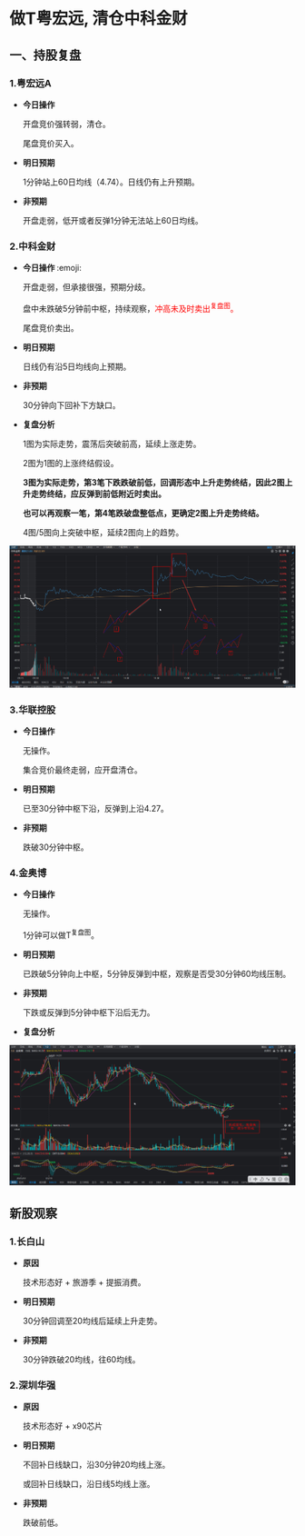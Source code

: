 # 做T粤宏远, 清仓中科金财

## 一、持股复盘

### 1.粤宏远A

* <b> 今日操作 </b>

  开盘竞价强转弱，清仓。

  尾盘竞价买入。
* <b> 明日预期 </b>

  1分钟站上60日均线（4.74）。日线仍有上升预期。
* <b> 非预期 </b>

  开盘走弱，低开或者反弹1分钟无法站上60日均线。

### 2.中科金财

* <b> 今日操作 </b>
 :emoji:

  开盘走弱，但承接很强，预期分歧。

  盘中未跌破5分钟前中枢，持续观察，<font color="red">冲高未及时卖出<sup>复盘图</sup>。</font>

  尾盘竞价卖出。
* <b> 明日预期 </b>

  日线仍有沿5日均线向上预期。
* <b> 非预期 </b>

  30分钟向下回补下方缺口。
* <b> 复盘分析 </b>

  1图为实际走势，震荡后突破前高，延续上涨走势。

  2图为1图的上涨终结假设。

  <b>
    3图为实际走势，第3笔下跌跌破前低，回调形态中上升走势终结，因此2图上升走势终结，应反弹到前低附近时卖出。

  也可以再观察一笔，第4笔跌破盘整低点，更确定2图上升走势终结。
  </b>

  4图/5图向上突破中枢，延续2图向上的趋势。

![alt text](image.png)

### 3.华联控股

* <b> 今日操作 </b>

  无操作。

  集合竞价最终走弱，应开盘清仓。
* <b> 明日预期 </b>

  已至30分钟中枢下沿，反弹到上沿4.27。
* <b> 非预期 </b>

  跌破30分钟中枢。

### 4.金奥博

* <b> 今日操作 </b>

  无操作。

  1分钟可以做T<sup>复盘图</sup>。
* <b> 明日预期 </b>

  已跌破5分钟向上中枢，5分钟反弹到中枢，观察是否受30分钟60均线压制。
* <b> 非预期 </b>

  下跌或反弹到5分钟中枢下沿后无力。
* <b> 复盘分析 </b>

![alt text](image-1.png)

## 新股观察

### 1.长白山

* <b> 原因 </b>

  技术形态好 + 旅游季 + 提振消费。
* <b> 明日预期 </b>

  30分钟回调至20均线后延续上升走势。
* <b> 非预期 </b>

  30分钟跌破20均线，往60均线。

### 2.深圳华强

* <b> 原因 </b>

  技术形态好 + x90芯片
* <b> 明日预期 </b>

  不回补日线缺口，沿30分钟20均线上涨。

  或回补日线缺口，沿日线5均线上涨。
* <b> 非预期 </b>

  跌破前低。
